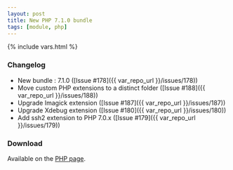 ```yaml
---
layout: post
title: New PHP 7.1.0 bundle
tags: [module, php]
---
```

{% include vars.html %}

### Changelog

* New bundle : 7.1.0 ([Issue #178]({{ var_repo_url }}/issues/178))
* Move custom PHP extensions to a distinct folder ([Issue #188]({{ var_repo_url }}/issues/188))
* Upgrade Imagick extension ([Issue #187]({{ var_repo_url }}/issues/187))
* Upgrade Xdebug extension ([Issue #180]({{ var_repo_url }}/issues/180))
* Add ssh2 extension to PHP 7.0.x ([Issue #179]({{ var_repo_url }}/issues/179))

### Download

Available on the [PHP page](/bins/php).
